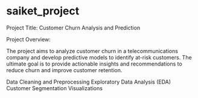 # saiket_project
Project Title: Customer Churn Analysis and
Prediction

Project Overview:

The project aims to analyze customer churn in a
telecommunications company and develop
predictive models to identify at-risk customers. The
ultimate goal is to provide actionable insights and
recommendations to reduce churn and improve
customer retention.

 Data Cleaning and Preprocessing
 Exploratory Data Analysis (EDA)
 Customer Segmentation
 Visualizations
